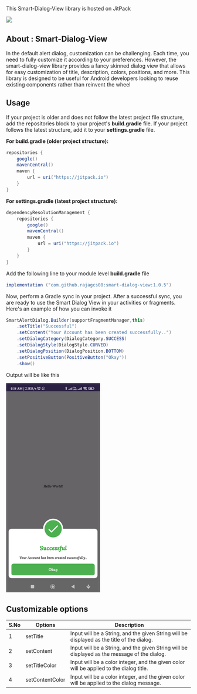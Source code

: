 This Smart-Dialog-View library is hosted on JitPack 

[![](https://jitpack.io/v/rajagcs08/smart-dialog-view.svg)](https://jitpack.io/#rajagcs08/smart-dialog-view)

## About :  Smart-Dialog-View
In the default alert dialog, customization can be challenging. Each time, you need to fully customize it according to your preferences. However, the smart-dialog-view library provides a fancy skinned dialog view that allows for easy customization of title, description, colors, positions, and more. This library is designed to be useful for Android developers looking to reuse existing components rather than reinvent the wheel

## Usage
If your project is older and does not follow the latest project file structure, add the repositories block to your project's **build.gradle** file. If your project follows the latest structure, add it to your **settings.gradle** file.

**For build.gradle (older project structure):**
```java
repositories {
    google()
    mavenCentral()
    maven {
        url = uri("https://jitpack.io")
    }
}
```
**For settings.gradle (latest project structure):**
```java
dependencyResolutionManagement {
    repositories {
        google()
        mavenCentral()
        maven {
            url = uri("https://jitpack.io")
        }
    }
}
```

Add the following line to your module level **build.gradle** file
```java
implementation ("com.github.rajagcs08:smart-dialog-view:1.0.5")
```
Now, perform a Gradle sync in your project. After a successful sync, you are ready to use the Smart Dialog View in your activities or fragments. Here's an example of how you can invoke it

```java
SmartAlertDialog.Builder(supportFragmentManager,this)
    .setTitle("Successful")
    .setContent("Your Account has been created successfully..")
    .setDialogCategory(DialogCategory.SUCCESS)
    .setDialogStyle(DialogStyle.CURVED)
    .setDialogPosition(DialogPosition.BOTTOM)
    .setPositiveButton(PositiveButton("Okay"))
    .show()
```
Output will be like this

<img src="https://github.com/rajagcs08/smart-dialog-view/blob/master/images/output_success.jpg" alt="Alt Text" style="width: 256px; height: auto;"/>

## Customizable options

| **S.No**| **Options** | **Description** |
|---------|-------------|-----------------|
| 1 | setTitle | Input will be a String, and the given String will be displayed as the title of the dialog. |
| 2 | setContent | Input will be a String, and the given String will be displayed as the message of the dialog. |
| 3 | setTitleColor | Input will be a color integer, and the given color will be applied to the dialog title. |
| 4 | setContentColor |  Input will be a color integer, and the given color will be applied to the dialog message. |




